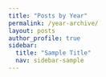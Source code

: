 ```yaml
---
title: "Posts by Year"
permalink: /year-archive/
layout: posts
author_profile: true
sidebar:
  title: "Sample Title"
  nav: sidebar-sample
---
```

